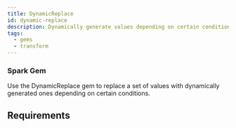 ```yaml
---
title: DynamicReplace
id: dynamic-replace
description: Dynamically generate values depending on certain conditions
tags:
  - gems
  - transform
---
```


<h3><span class="badge">Spark Gem</span></h3>

Use the DynamicReplace gem to replace a set of values with dynamically generated ones depending on certain conditions.

## Requirements
